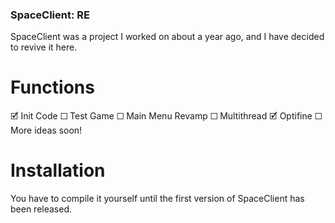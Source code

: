 ### SpaceClient: RE
SpaceClient was a project I worked on about a year ago, and I have decided to revive it here.

# Functions
🗹 Init Code
☐ Test Game
☐ Main Menu Revamp
☐ Multithread
🗹 Optifine
☐ More ideas soon!

# Installation
You have to compile it yourself until the first version of SpaceClient has been released.
